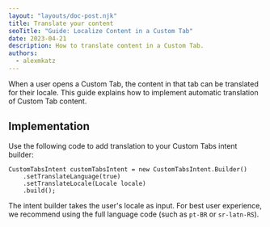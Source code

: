 ```yaml
---
layout: "layouts/doc-post.njk"
title: Translate your content
seoTitle: "Guide: Localize Content in a Custom Tab"
date: 2023-04-21
description: How to translate content in a Custom Tab.
authors:
  - alexmkatz
---
```


When a user opens a Custom Tab, the content in that tab can be translated for their locale. This guide
explains how to implement automatic translation of Custom Tab content.

## Implementation

Use the following code to add translation to your Custom Tabs intent builder:

```
CustomTabsIntent customTabsIntent = new CustomTabsIntent.Builder()
    .setTranslateLanguage(true)
    .setTranslateLocale(Locale locale)
    .build();
```

The intent builder takes the user's locale as input. For best user experience, we recommend using the full
language code (such as `pt-BR` or `sr-latn-RS`).

<!--Note from Kevin: Check whether this auto-translates, or asks the user whether they want it translated. Test
in sample code, see what Jinsuk knows.-->

